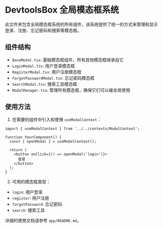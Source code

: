 # DevtoolsBox 全局模态框系统

此文件夹包含全局模态框系统的所有组件，该系统提供了统一的方式来管理和显示登录、注册、忘记密码和搜索等模态框。

## 组件结构

- `BaseModal.tsx`: 基础模态框组件，所有其他模态框继承自它
- `LoginModal.tsx`: 用户登录模态框
- `RegisterModal.tsx`: 用户注册模态框
- `ForgotPasswordModal.tsx`: 忘记密码模态框
- `SearchModal.tsx`: 搜索工具模态框
- `ModalManager.tsx`: 管理所有模态框，确保它们可以被全局使用

## 使用方法

1. 在需要的组件中引入和使用 `useModalContext`：

```tsx
import { useModalContext } from '../../contexts/ModalContext';

function YourComponent() {
  const { openModal } = useModalContext();
  
  return (
    <button onClick={() => openModal('login')}>
      登录
    </button>
  );
}
```

2. 可用的模态框类型：

- `login`: 用户登录
- `register`: 用户注册
- `forgotPassword`: 忘记密码
- `search`: 搜索工具

详细的使用文档请参考 `app/README.md`。 
